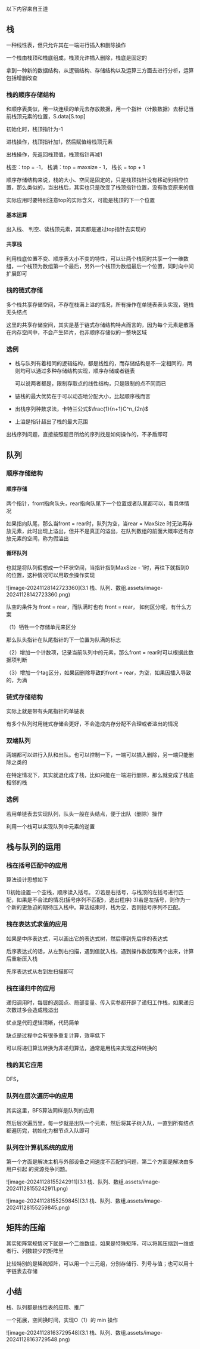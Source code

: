 以下内容来自王道

## 栈

一种线性表，但只允许其在一端进行插入和删除操作

一个栈由栈顶和栈底组成，栈顶允许插入删除，栈底是固定的

拿到一种新的数据结构，从逻辑结构、存储结构以及运算三方面去进行分析，运算包括增删改查

### 栈的顺序存储结构

和顺序表类似，用一块连续的单元去存放数据，用一个指针（计数数据）去标记当前栈顶元素的位置，S.data[S.top]

初始化时，栈顶指针为-1

进栈操作，栈顶指针加1，然后赋值给栈顶元素

出栈操作，先返回栈顶值，栈顶指针再减1



栈空：top = -1， 栈满：top = maxsize - 1， 栈长 = top + 1



顺序存储结构来说，栈的大小、空间是固定的，只是栈顶指针没有移动到相应位置，那么类似的，当出栈后，其实也只是改变了栈顶指针位置，没有改变原来的值



实际应用时要特别注意top的实际含义，可能是栈顶的下一个位置

#### 基本运算

出入栈、
判空、读栈顶元素，其实都是通过top指针去实现的

#### 共享栈

利用栈底位置不变、顺序表大小不变的特性，可以让两个栈同时共享一个一维数组，一个栈顶为数组第一个最后，另外一个栈顶为数组最后一个位置，同时向中间扩展即可

### 栈的链式存储

多个栈共享存储空间，不存在栈满上溢的情况，所有操作在单链表表头实现，链栈无头结点

这里的共享存储空间，其实是基于链式存储结构特点而言的，因为每个元素是散落在内存空间中，不会产生碎片，也非顺序存储似的一整块区域

### 选例

- 栈与队列有着相同的逻辑结构，都是线性的，而存储结构是不一定相同的，两则均可以通过多种存储结构实现，顺序存储或者链表

  可以说两者都是，限制存取点的线性结构，只是限制的点不同而已

- 链栈的最大优势在于可以动态地分配大小，比起顺序栈而言

- 出栈序列种数求法，卡特兰公式$\frac{1}{n+1}C^n_{2n}$

- 上溢是指针超出了栈的最大范围

出栈序列问题，直接按照题目所给的序列找是如何操作的，不矛盾即可

## 队列

### 顺序存储结构

#### 顺序存储

两个指针，front指向队头，rear指向队尾下一个位置或者队尾都可以，看具体情况

如果指向队尾，那么当front = rear时，队列为空，当rear = MaxSize 时无法再存放元素，此时出现上溢出，但并不是真正的溢出，在队列数组的前面大概率还有存放元素的空间，称为假溢出

#### 循环队列

也就是将队列假想成一个环状空间，当指针指到MaxSize - 1时，再往下就指到0的位置，这种情况可以用取余操作实现

![image-20241128142723360](3.1 栈、队列、数组.assets/image-20241128142723360.png)

队空的条件为 front = rear，而队满时也有 front = rear， 如何区分呢，有什么方案

（1）牺牲一个存储单元来区分

那么队头指针在队尾指针的下一位置为队满的标志

（2）增加一个计数项，记录当前队列中的元素，那么front = rear时可以根据此数据项判断

（3）增加一个tag区分，如果因删除导致的front = rear，为空，如果因插入导致的，为满

### 链式存储结构

实际上就是带有头尾指针的单链表

有多个队列时用链式存储会更好，不会造成内存分配不合理或者溢出的情况

### 双端队列

两端都可以进行入队和出队。也可以控制一下，一端可以插入删除，另一端只能删除之类的

在特定情况下，其实就退化成了栈，比如只能在一端进行删除，那么就变成了栈底相邻的栈

### 选例

若用单链表去实现队列，队头一般在头结点，便于出队（删除）操作

利用一个栈可以实现队列中元素的逆置

## 栈与队列的运用

### 栈在括号匹配中的应用

算法设计思想如下

1)初始设置一个空栈，顺序读入括号。
2)若是右括号，与栈顶的左括号进行匹配，如果是不合法的情况(括号序列不匹配)，退出程序)
3)若是左括号，则作为一个新的更急迫的期待压入栈中。算法结束时，栈为空，否则括号序列不匹配。

### 栈在表达式求值的应用

如果是中序表达式，可以画出它的表达式树，然后得到先后序的表达式

后序表达式的话，从左到右扫描，遇到值就入栈，遇到操作数就取两个出来，计算后重新压入栈

先序表达式从右到左扫描即可

### 栈在递归中的应用

递归调用时，每层的返回点、局部变量、传入实参都开辟了递归工作栈，如果递归次数过多会造成栈溢出

优点是代码逻辑清晰，代码简单

缺点是过程中会有很多重复计算，效率低下

可以将递归算法转换为非递归算法，通常是用栈来实现这种转换的

### 栈的其它应用

DFS，

### 队列在层次遍历中的应用

其实这里，BFS算法同样是队列的应用

然后层次遍历里，每一步就是出队一个元素，然后将其子树入队，一直到所有结点都遍历完，初始化为根节点入队即可

### 队列在计算机系统的应用

第一个方面是解决主机与外部设备之间速度不匹配的问题，第二个方面是解决由多用户引起
的资源竞争问题。

![image-20241128155242911](3.1 栈、队列、数组.assets/image-20241128155242911.png)

![image-20241128155259845](3.1 栈、队列、数组.assets/image-20241128155259845.png)

## 矩阵的压缩

其实矩阵常规情况下就是一个二维数组，如果是特殊矩阵，可以将其压缩到一维或者行、列数较少的矩阵里

比较特别的是稀疏矩阵，可以用一个三元组，分别存储行、列号与值；也可以用十字链表去存储

## 小结

栈、队列都是线性表的应用、推广



一个拓展，空间换时间，实现O（1）的 min 操作

![image-20241128163729548](3.1 栈、队列、数组.assets/image-20241128163729548.png)
